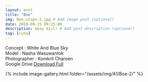 ```yaml
---
layout: post
title: "Boe"
img: Boe-xtapo-2.jpg # Add image post (optional)
date: 2018-09-15 09:25:00
description: Sexy Girl! # Add post description (optional)
tag: [cute]
---
```

Concept : White And Blue Sky  
Model : Nasha Wasuwantok  
Photographer : Komkrit Charoen   
Google Drive [Download Full](gestyy.com/e0GwhS)   


{% include image-gallery.html folder="/assets/img/A1/Boe-2/" %}
